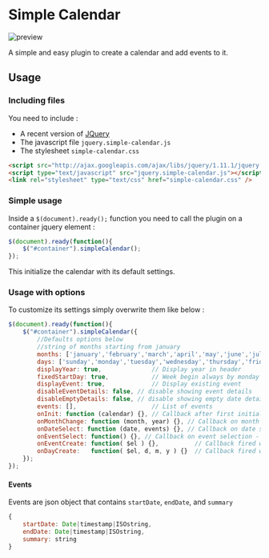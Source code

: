 # Simple Calendar
![preview](assets/simple-calendar.gif)

A simple and easy plugin to create a calendar and add events to it.

## Usage

### Including files

You need to include :
- A recent version of [JQuery](https://jquery.com/)
- The javascript file ``jquery.simple-calendar.js``
- The stylesheet ``simple-calendar.css``

```html
<script src="http://ajax.googleapis.com/ajax/libs/jquery/1.11.1/jquery.min.js"></script>
<script type="text/javascript" src="jquery.simple-calendar.js"></script>
<link rel="stylesheet" type="text/css" href="simple-calendar.css" />
```

### Simple usage
Inside a ``$(document).ready();`` function you need to call the plugin on a container jquery element :
```javascript
$(document).ready(function(){
    $("#container").simpleCalendar();
});
```

This initialize the calendar with its default settings.

### Usage with options

To customize its settings simply overwrite them like below :

```javascript
$(document).ready(function(){
    $("#container").simpleCalendar({
        //Defaults options below
        //string of months starting from january
        months: ['january','february','march','april','may','june','july','august','september','october','november','december'],
        days: ['sunday','monday','tuesday','wednesday','thursday','friday','saturday'],
        displayYear: true,              // Display year in header
        fixedStartDay: true,            // Week begin always by monday
        displayEvent: true,             // Display existing event
        disableEventDetails: false, // disable showing event details
        disableEmptyDetails: false, // disable showing empty date details
        events: [],                     // List of events
        onInit: function (calendar) {}, // Callback after first initialization
        onMonthChange: function (month, year) {}, // Callback on month change
        onDateSelect: function (date, events) {}, // Callback on date selection
        onEventSelect: function() {}, // Callback on event selection - use $(this).data('event') to access the event
        onEventCreate: function( $el ) {},          // Callback fired when an HTML event is created - see $(this).data('event')
        onDayCreate:   function( $el, d, m, y ) {}  // Callback fired when an HTML day is created   - see $(this).data('today'), .data('todayEvents')
    });
});
```

#### Events

Events are json object that contains `startDate`, `endDate`, and `summary`
```javascript
{
    startDate: Date|timestamp|ISOstring,
    endDate: Date|timestamp|ISOstring,
    summary: string
}
```
